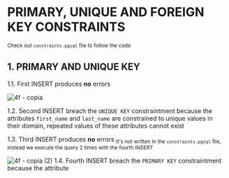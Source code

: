 # PRIMARY, UNIQUE AND FOREIGN KEY CONSTRAINTS
<sub> Check out `constraints.pgsql` file  to follow the code</sub>

## 1. PRIMARY AND UNIQUE KEY

1.1. First INSERT produces **no** errors

![4f - copia](https://github.com/RogerCL24/pgSQL/assets/90930371/312cd7e3-762e-444a-a4b2-82b6476fd0eb)

1.2. Second INSERT breach the `UNIQUE KEY` constraintment because the attributes `first_name` and `last_name` are constrained to unique values in their domain, repeated values of these attributes
cannot exist

1.3. Third INSERT produces **no** errors <sub> It's not written in the `constraints.pgsql` file, instead we execute the query 2 times with the fourth INSERT</sub>



![4f - copia (2)](https://github.com/RogerCL24/pgSQL/assets/90930371/2bb29798-12f9-4cec-9915-11d8d7782341)
1.4. Fourth INSERT breach the `PRIMARY KEY` constraintment because the attribute 
